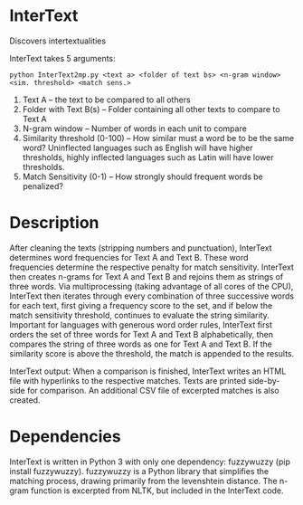 # InterText
Discovers intertextualities


InterText takes 5 arguments:

```
python InterText2mp.py <text a> <folder of text bs> <n-gram window> <sim. threshold> <match sens.>
```

1.	Text A – the text to be compared to all others
2.	Folder with Text B(s) – Folder containing all other texts to compare to Text A
3.	N-gram window – Number of words in each unit to compare
4.	Similarity threshold (0-100) – How similar must a word be to be the same word? Uninflected languages such as English will have higher thresholds, highly inflected languages such as Latin will have lower thresholds.
5.	Match Sensitivity (0-1) – How strongly should frequent words be penalized?

# Description
After cleaning the texts (stripping numbers and punctuation), InterText determines word frequencies for Text A and Text B. These word frequencies determine the respective penalty for match sensitivity. InterText then creates n-grams for Text A and Text B and rejoins them as strings of three words. Via multiprocessing (taking advantage of all cores of the CPU), InterText then iterates through every combination of three successive words for each text, first giving a frequency score to the set, and if below the match sensitivity threshold, continues to evaluate the string similarity. Important for languages with generous word order rules, InterText first orders the set of three words for Text A and Text B alphabetically, then compares the string of three words as one for Text A and Text B. If the similarity score is above the threshold, the match is appended to the results.

InterText output:
When a comparison is finished, InterText writes an HTML file with hyperlinks to the respective matches. Texts are printed side-by-side for comparison. An additional CSV file of excerpted matches is also created.

# Dependencies
InterText is written in Python 3 with only one dependency: fuzzywuzzy (pip install fuzzywuzzy). fuzzywuzzy is a Python library that simplifies the matching process, drawing primarily from the levenshtein distance. The n-gram function is excerpted from NLTK, but included in the InterText code.
